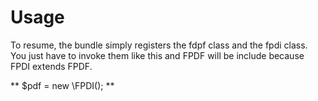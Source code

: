 # Usage

To resume, the bundle simply registers the fdpf class and the fpdi class. You just have to invoke them like this and FPDF will be include because FPDI extends FPDF.

** $pdf = new \FPDI(); **

